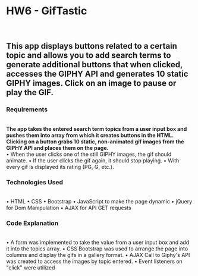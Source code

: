 <h1>HW6 - GifTastic</h1>
<br>
<h2>This app displays buttons related to a certain topic and allows you to add search terms to generate additional buttons that when clicked, accesses the GIPHY API and generates 10 static GIPHY images. Click on an image to pause or play the GIF.</h2>
<h3>Requirements</h3>
<br>
<strong>The app takes the entered search term topics from a user input box and pushes them into array from which it creates buttons in the HTML. Clicking on a button grabs 10 static, non-animated gif images from the GIPHY API and places them on the page.</strong>
<br>
•	When the user clicks one of the still GIPHY images, the gif should animate.
•	If the user clicks the gif again, it should stop playing.
•	With every gif is displayed its rating (PG, G, etc.).
<br>
<h3>Technologies Used</h3>
<br>
•	HTML
•	CSS 
•	Bootstrap
•	JavaScript to make the page dynamic
•	jQuery for Dom Manipulation
•	AJAX for API GET requests
<br>
<h3>Code Explanation</h3>
<br>
•	A form was implemented to take the value from a user input box and add it into the topics array.
•	CSS Bootstrap was used to arrange the page into columns and display the gifs in a gallery format.
•	AJAX Call to Giphy's API was created to access the images by topic entered.
•	Event listeners on "click" were utilized 

